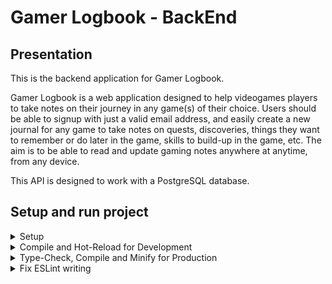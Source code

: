 # Gamer Logbook - BackEnd

## Presentation

This is the backend application for Gamer Logbook.

Gamer Logbook is a web application designed to help videogames players to take notes on their journey in any game(s) of their choice.
Users should be able to signup with just a valid email address, and easily create a new journal for any game to take notes on quests, discoveries, things they want to remember or do later in the game, skills to build-up in the game, etc.
The aim is to be able to read and update gaming notes anywhere at anytime, from any device.

This API is designed to work with a PostgreSQL database.

## Setup and run project

<details>
<summary>Setup</summary>

You should copy this repository on your own device. Then open a terminal (bash for instance), locate yourself in the project's directory and run the following command line to install all the project's dependencies:

```sh
npm install
```

or

```sh
npm i
```

</details>

<details>
<summary>Compile and Hot-Reload for Development</summary>

```sh
nest start --watch
```

</details>

<details>
<summary>Type-Check, Compile and Minify for Production</summary>

```sh
nest build
```

</details>

<details>
<summary>Fix ESLint writing</summary>

```sh
npx eslint --fix .
```

</details>
